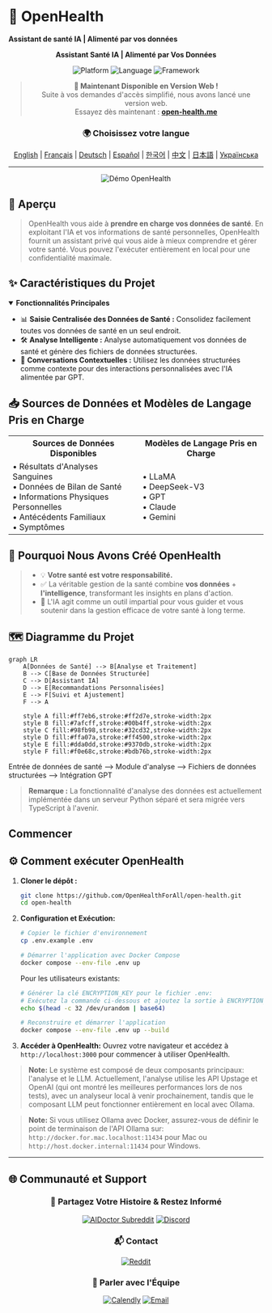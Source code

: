 # 🚀 **OpenHealth**

**Assistant de santé IA | Alimenté par vos données**

<div align="center">

**Assistant Santé IA | Alimenté par Vos Données**

<p align="center">
  <img src="https://img.shields.io/badge/Platform-Web-blue?style=for-the-badge" alt="Platform">
  <img src="https://img.shields.io/badge/Language-TypeScript-blue?style=for-the-badge" alt="Language">
  <img src="https://img.shields.io/badge/Framework-Next.js-black?style=for-the-badge" alt="Framework">
</p>

> **📢 Maintenant Disponible en Version Web !**  
> Suite à vos demandes d'accès simplifié, nous avons lancé une version web.  
> Essayez dès maintenant : **[open-health.me](https://open-health.me/)**

### 🌍 Choisissez votre langue
[English](../../README.md) | [Français](README.fr.md) | [Deutsch](README.de.md) | [Español](README.es.md) | [한국어](README.ko.md) | [中文](README.zh.md) | [日本語](README.ja.md) | [Українська](README.uk.md)

</div>

---

<p align="center">
  <img src="/intro/openhealth.avif" alt="Démo OpenHealth">
</p>

## 🌟 Aperçu

> OpenHealth vous aide à **prendre en charge vos données de santé**. En exploitant l'IA et vos informations de santé personnelles,
> OpenHealth fournit un assistant privé qui vous aide à mieux comprendre et gérer votre santé. Vous pouvez l'exécuter entièrement en local pour une confidentialité maximale.

## ✨ Caractéristiques du Projet

<details open>
<summary><b>Fonctionnalités Principales</b></summary>

- 📊 **Saisie Centralisée des Données de Santé :** Consolidez facilement toutes vos données de santé en un seul endroit.
- 🛠️ **Analyse Intelligente :** Analyse automatiquement vos données de santé et génère des fichiers de données structurées.
- 🤝 **Conversations Contextuelles :** Utilisez les données structurées comme contexte pour des interactions personnalisées avec l'IA alimentée par GPT.

</details>

## 📥 Sources de Données et Modèles de Langage Pris en Charge

<table>
  <tr>
    <th>Sources de Données Disponibles</th>
    <th>Modèles de Langage Pris en Charge</th>
  </tr>
  <tr>
    <td>
      • Résultats d'Analyses Sanguines<br>
      • Données de Bilan de Santé<br>
      • Informations Physiques Personnelles<br>
      • Antécédents Familiaux<br>
      • Symptômes
    </td>
    <td>
      • LLaMA<br>
      • DeepSeek-V3<br>
      • GPT<br>
      • Claude<br>
      • Gemini
    </td>
  </tr>
</table>

## 🤔 Pourquoi Nous Avons Créé OpenHealth

> - 💡 **Votre santé est votre responsabilité.**
> - ✅ La véritable gestion de la santé combine **vos données** + **l'intelligence**, transformant les insights en plans d'action.
> - 🧠 L'IA agit comme un outil impartial pour vous guider et vous soutenir dans la gestion efficace de votre santé à long terme.

## 🗺️ Diagramme du Projet

```mermaid
graph LR
    A[Données de Santé] --> B[Analyse et Traitement]
    B --> C[Base de Données Structurée]
    C --> D[Assistant IA]
    D --> E[Recommandations Personnalisées]
    E --> F[Suivi et Ajustement]
    F --> A
    
    style A fill:#ff7eb6,stroke:#ff2d7e,stroke-width:2px
    style B fill:#7afcff,stroke:#00b4ff,stroke-width:2px
    style C fill:#98fb98,stroke:#32cd32,stroke-width:2px
    style D fill:#ffa07a,stroke:#ff4500,stroke-width:2px
    style E fill:#dda0dd,stroke:#9370db,stroke-width:2px
    style F fill:#f0e68c,stroke:#bdb76b,stroke-width:2px
```

Entrée de données de santé --> Module d'analyse --> Fichiers de données structurées --> Intégration GPT

> **Remarque :** La fonctionnalité d'analyse des données est actuellement implémentée dans un serveur Python séparé et sera migrée vers TypeScript à l'avenir.

## Commencer

## ⚙️ Comment exécuter OpenHealth

1. **Cloner le dépôt :**
   ```bash
   git clone https://github.com/OpenHealthForAll/open-health.git
   cd open-health
   ```

2. **Configuration et Exécution:**
   ```bash
   # Copier le fichier d'environnement
   cp .env.example .env

   # Démarrer l'application avec Docker Compose
   docker compose --env-file .env up
   ```

   Pour les utilisateurs existants:
   ```bash
   # Générer la clé ENCRYPTION_KEY pour le fichier .env:
   # Exécutez la commande ci-dessous et ajoutez la sortie à ENCRYPTION_KEY dans .env
   echo $(head -c 32 /dev/urandom | base64)

   # Reconstruire et démarrer l'application
   docker compose --env-file .env up --build
   ```

3. **Accéder à OpenHealth:**
   Ouvrez votre navigateur et accédez à `http://localhost:3000` pour commencer à utiliser OpenHealth.

> **Note:** Le système est composé de deux composants principaux: l'analyse et le LLM. Actuellement, l'analyse utilise les API Upstage et OpenAI (qui ont montré les meilleures performances lors de nos tests), avec un analyseur local à venir prochainement, tandis que le composant LLM peut fonctionner entièrement en local avec Ollama.

> **Note:** Si vous utilisez Ollama avec Docker, assurez-vous de définir le point de terminaison de l'API Ollama sur: `http://docker.for.mac.localhost:11434` pour Mac ou `http://host.docker.internal:11434` pour Windows.

---

## 🌐 Communauté et Support

<div align="center">

### 💫 Partagez Votre Histoire & Restez Informé
[![AIDoctor Subreddit](https://img.shields.io/badge/r/AIDoctor-FF4500?style=for-the-badge&logo=reddit&logoColor=white)](https://www.reddit.com/r/AIDoctor/)
[![Discord](https://img.shields.io/badge/Discord-7289DA?style=for-the-badge&logo=discord&logoColor=white)](https://discord.gg/B9K654g4wf)

### 📬 Contact
[![Reddit](https://img.shields.io/badge/Reddit-FF4500?style=for-the-badge&logo=reddit&logoColor=white)](https://www.reddit.com/user/Dry_Steak30/)

### 🤝 Parler avec l'Équipe
[![Calendly](https://img.shields.io/badge/Planifier_Réunion-00A2FF?style=for-the-badge&logo=calendar&logoColor=white)](https://calendly.com/open-health/30min)
[![Email](https://img.shields.io/badge/Envoyer_Email-D14836?style=for-the-badge&logo=gmail&logoColor=white)](mailto:sj@open-health.me)

</div> 